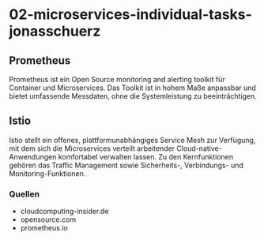# 02-microservices-individual-tasks-jonasschuerz

## Prometheus
Prometheus ist ein Open Source monitoring and alerting toolkit für Container und Microservices. Das Toolkit ist in hohem Maße anpassbar und bietet umfassende Messdaten, ohne die Systemleistung zu beeinträchtigen. 

## Istio
Istio stellt ein offenes, plattformunabhängiges Service Mesh zur Verfügung, mit dem sich die Microservices verteilt arbeitender Cloud-native-Anwendungen komfortabel verwalten lassen. Zu den Kernfunktionen gehören das Traffic Management sowie Sicherheits-, Verbindungs- und Monitoring-Funktionen.


### Quellen
- cloudcomputing-insider.de
- opensource.com
- prometheus.io
